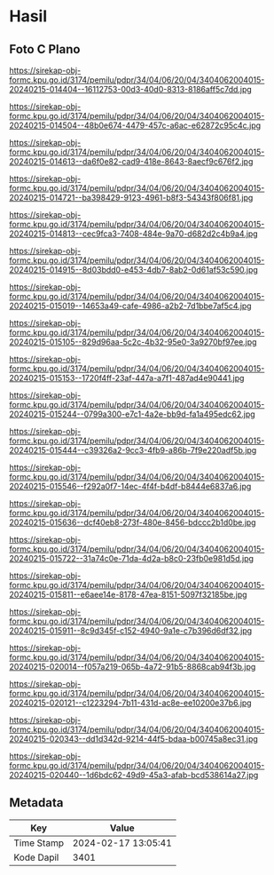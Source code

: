 # Hasil

## Foto C Plano

https://sirekap-obj-formc.kpu.go.id/3174/pemilu/pdpr/34/04/06/20/04/3404062004015-20240215-014404--16112753-00d3-40d0-8313-8186aff5c7dd.jpg

https://sirekap-obj-formc.kpu.go.id/3174/pemilu/pdpr/34/04/06/20/04/3404062004015-20240215-014504--48b0e674-4479-457c-a6ac-e62872c95c4c.jpg

https://sirekap-obj-formc.kpu.go.id/3174/pemilu/pdpr/34/04/06/20/04/3404062004015-20240215-014613--da6f0e82-cad9-418e-8643-8aecf9c676f2.jpg

https://sirekap-obj-formc.kpu.go.id/3174/pemilu/pdpr/34/04/06/20/04/3404062004015-20240215-014721--ba398429-9123-4961-b8f3-54343f806f81.jpg

https://sirekap-obj-formc.kpu.go.id/3174/pemilu/pdpr/34/04/06/20/04/3404062004015-20240215-014813--cec9fca3-7408-484e-9a70-d682d2c4b9a4.jpg

https://sirekap-obj-formc.kpu.go.id/3174/pemilu/pdpr/34/04/06/20/04/3404062004015-20240215-014915--8d03bdd0-e453-4db7-8ab2-0d61af53c590.jpg

https://sirekap-obj-formc.kpu.go.id/3174/pemilu/pdpr/34/04/06/20/04/3404062004015-20240215-015019--14653a49-cafe-4986-a2b2-7d1bbe7af5c4.jpg

https://sirekap-obj-formc.kpu.go.id/3174/pemilu/pdpr/34/04/06/20/04/3404062004015-20240215-015105--829d96aa-5c2c-4b32-95e0-3a9270bf97ee.jpg

https://sirekap-obj-formc.kpu.go.id/3174/pemilu/pdpr/34/04/06/20/04/3404062004015-20240215-015153--1720f4ff-23af-447a-a7f1-487ad4e90441.jpg

https://sirekap-obj-formc.kpu.go.id/3174/pemilu/pdpr/34/04/06/20/04/3404062004015-20240215-015244--0799a300-e7c1-4a2e-bb9d-fa1a495edc62.jpg

https://sirekap-obj-formc.kpu.go.id/3174/pemilu/pdpr/34/04/06/20/04/3404062004015-20240215-015444--c39326a2-9cc3-4fb9-a86b-7f9e220adf5b.jpg

https://sirekap-obj-formc.kpu.go.id/3174/pemilu/pdpr/34/04/06/20/04/3404062004015-20240215-015546--f292a0f7-14ec-4f4f-b4df-b8444e6837a6.jpg

https://sirekap-obj-formc.kpu.go.id/3174/pemilu/pdpr/34/04/06/20/04/3404062004015-20240215-015636--dcf40eb8-273f-480e-8456-bdccc2b1d0be.jpg

https://sirekap-obj-formc.kpu.go.id/3174/pemilu/pdpr/34/04/06/20/04/3404062004015-20240215-015722--31a74c0e-71da-4d2a-b8c0-23fb0e981d5d.jpg

https://sirekap-obj-formc.kpu.go.id/3174/pemilu/pdpr/34/04/06/20/04/3404062004015-20240215-015811--e6aee14e-8178-47ea-8151-5097f32185be.jpg

https://sirekap-obj-formc.kpu.go.id/3174/pemilu/pdpr/34/04/06/20/04/3404062004015-20240215-015911--8c9d345f-c152-4940-9a1e-c7b396d6df32.jpg

https://sirekap-obj-formc.kpu.go.id/3174/pemilu/pdpr/34/04/06/20/04/3404062004015-20240215-020014--f057a219-065b-4a72-91b5-8868cab94f3b.jpg

https://sirekap-obj-formc.kpu.go.id/3174/pemilu/pdpr/34/04/06/20/04/3404062004015-20240215-020121--c1223294-7b11-431d-ac8e-ee10200e37b6.jpg

https://sirekap-obj-formc.kpu.go.id/3174/pemilu/pdpr/34/04/06/20/04/3404062004015-20240215-020343--dd1d342d-9214-44f5-bdaa-b00745a8ec31.jpg

https://sirekap-obj-formc.kpu.go.id/3174/pemilu/pdpr/34/04/06/20/04/3404062004015-20240215-020440--1d6bdc62-49d9-45a3-afab-bcd538614a27.jpg


## Metadata

| Key        | Value               |
| ---------- | ------------------- |
| Time Stamp | 2024-02-17 13:05:41 |
| Kode Dapil | 3401                |



